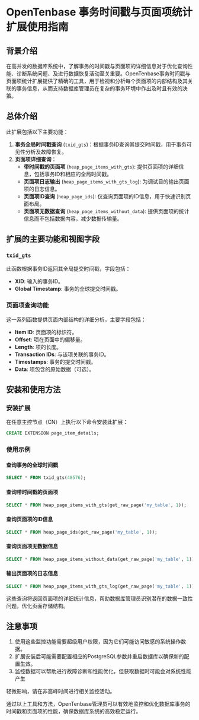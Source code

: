 # OpenTenbase 事务时间戳与页面项统计扩展使用指南

## 背景介绍

在高并发的数据库系统中，了解事务的时间戳与页面项的详细信息对于优化查询性能、诊断系统问题、及进行数据恢复活动至关重要。OpenTenbase事务时间戳与页面项统计扩展提供了精确的工具，用于检视和分析每个页面项的内部结构及其关联的事务信息，从而支持数据库管理员在复杂的事务环境中作出及时且有效的决策。

## 总体介绍

此扩展包括以下主要功能：

1. **事务全局时间戳查询** (`txid_gts`)：根据事务ID查询其提交时间戳，用于事务可见性分析及故障恢复。
2. **页面项详细查询**：
   - **带时间戳的页面项** (`heap_page_items_with_gts`): 提供页面项的详细信息，包括事务ID和相应的全局时间戳。
   - **页面项日志输出** (`heap_page_items_with_gts_log`): 为调试目的输出页面项的日志信息。
   - **页面项ID查询** (`heap_page_ids`): 仅查询页面项的ID信息，用于快速识别页面布局。
   - **页面项无数据查询** (`heap_page_items_without_data`): 提供页面项的统计信息而不包括数据内容，减少数据传输量。

## 扩展的主要功能和视图字段

### `txid_gts`

此函数根据事务ID返回其全局提交时间戳，字段包括：

- **XID**: 输入的事务ID。
- **Global Timestamp**: 事务的全球提交时间戳。

### 页面项查询功能

这一系列函数提供页面内部结构的详细分析，主要字段包括：

- **Item ID**: 页面项的标识符。
- **Offset**: 项在页面中的偏移量。
- **Length**: 项的长度。
- **Transaction IDs**: 与该项关联的事务ID。
- **Timestamps**: 事务的提交时间戳。
- **Data**: 项包含的原始数据（可选）。

## 安装和使用方法

### 安装扩展

在任意主控节点（CN）上执行以下命令安装此扩展：

```sql
CREATE EXTENSION page_item_details;
```

### 使用示例

#### 查询事务的全球时间戳

```sql
SELECT * FROM txid_gts(48576);
```

#### 查询带时间戳的页面项

```sql
SELECT * FROM heap_page_items_with_gts(get_raw_page('my_table', 1));
```

#### 查询页面项的ID信息

```sql
SELECT * FROM heap_page_ids(get_raw_page('my_table', 1));
```

#### 查询页面项无数据信息

```sql
SELECT * FROM heap_page_items_without_data(get_raw_page('my_table', 1));
```

#### 输出页面项的日志信息

```sql
SELECT * FROM heap_page_items_with_gts_log(get_raw_page('my_table', 1));
```

这些查询将返回页面项的详细统计信息，帮助数据库管理员识别潜在的数据一致性问题，优化页面存储结构。

## 注意事项

1. 使用这些监控功能需要超级用户权限，因为它们可能访问敏感的系统操作数据。
2. 扩展安装后可能需要配置相应的PostgreSQL参数并重启数据库以确保新的配置生效。
3. 监控数据可以帮助进行故障诊断和性能优化，但获取数据时可能会对系统性能产生

轻微影响，请在非高峰时间进行相关监控活动。

通过以上工具和方法，OpenTenbase管理员可以有效地监控和优化数据库事务的时间戳和页面项的性能，确保数据库系统的高效稳定运行。